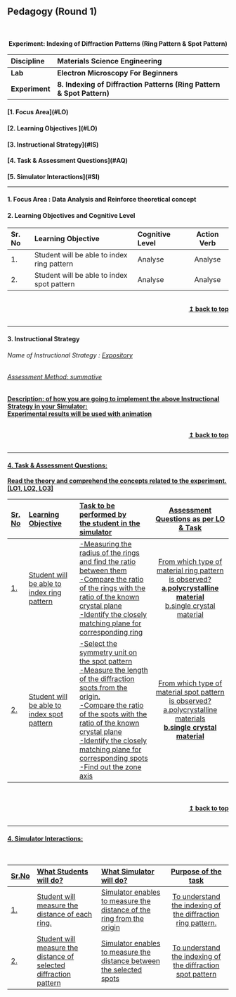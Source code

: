 ## Pedagogy (Round 1)
<p align="center">

<br>
<br>
<b> Experiment: Indexing of Diffraction Patterns (Ring Pattern & Spot Pattern)  <a name="top"></a> <br>
</p>

<b>Discipline | <b>Materials Science Engineering
:--|:--|
<b> Lab | <b> Electron Microscopy For Beginners 
<b> Experiment|     <b> 8. Indexing of Diffraction Patterns (Ring Pattern & Spot Pattern)


<h4> [1. Focus Area](#LO)
<h4> [2. Learning Objectives ](#LO)
<h4> [3. Instructional Strategy](#IS)
<h4> [4. Task & Assessment Questions](#AQ)
<h4> [5. Simulator Interactions](#SI)
<hr>

<a name="LO"></a>
#### 1. Focus Area : Data Analysis and Reinforce theoretical concept

#### 2. Learning Objectives and Cognitive Level


Sr. No |	Learning Objective	| Cognitive Level | Action Verb
:--|:--|:--|:-:
1.| Student will be able to index ring pattern | Analyse | Analyse
2.| Student will be able to index spot pattern | Analyse | Analyse


<br/>
<div align="right">
    <b><a href="#top">↥ back to top</a></b>
</div>
<br/>
<hr>

<a name="IS"></a>
#### 3. Instructional Strategy
###### Name of Instructional Strategy  :    <u> Expository
###### Assessment Method: summative

<u> <b>Description: </b> of how you are going to implement the above Instructional Strategy in your Simulator: </u>
<br>
 Experimental results will be used with animation

<br/>
<div align="right">
    <b><a href="#top">↥ back to top</a></b>
</div>
<br/>
<hr>

<a name="AQ"></a>
#### 4. Task & Assessment Questions:

Read the theory and comprehend the concepts related to the experiment. [LO1, LO2, LO3]
<br>

Sr. No |	Learning Objective	| Task to be performed by <br> the student  in the simulator | Assessment Questions as per LO & Task
:--|:--|:--|:-:
1.| Student will be able to index ring pattern | -Measuring the radius of the rings and find the ratio between them<br>-Compare the ratio of the rings with the ratio of the known crystal plane<br>-Identify the closely matching plane for corresponding ring<br> | From which type of material ring pattern is observed?<br><b>a.polycrystalline material</b><br>b.single crystal material
2.| Student will be able to index spot pattern | -Select the symmetry unit on the spot pattern<br>-Measure the length of the diffraction spots from the origin.<br>-Compare the ratio of the spots with the ratio of the known crystal plane<br>-Identify the closely matching plane for corresponding spots<br>-Find out the zone axis<br>  | From which type of material spot pattern is observed?<br>a.polycrystalline materials<br><b>b.single crystal material</b>


 <br>

<br/>
<div align="right">
    <b><a href="#top">↥ back to top</a></b>
</div>
<br/>
<hr>

<a name="SI"></a>

#### 4. Simulator Interactions:
<br>

Sr.No | What Students will do? |	What Simulator will do?	| Purpose of the task
:--|:--|:--|:--:
1.| Student will measure the distance of each ring. | Simulator enables to measure the distance of the ring from the origin  | To understand the indexing of the diffraction ring pattern.
2.| Student will measure the distance of selected diffraction pattern | Simulator enables to measure the distance between the selected spots  | To understand the indexing of the diffraction spot pattern
